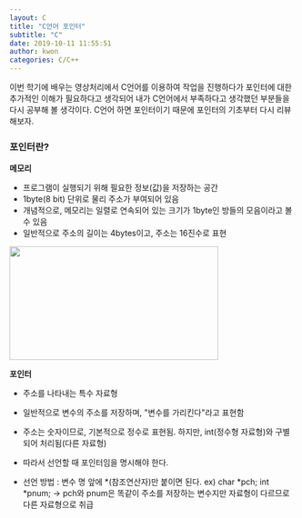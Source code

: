 ```yaml
---
layout: C
title: "C언어 포인터"
subtitle: "C"
date: 2019-10-11 11:55:51
author: kwon
categories: C/C++
---
```

이번 학기에 배우는 영상처리에서 C언어를 이용하여 작업을 진행하다가 포인터에 대한 추가적인 이해가 필요하다고 생각되어 내가 C언어에서 부족하다고 생각했던 부분들을 다시 공부해 볼 생각이다. C언어 하면 포인터이기 때문에 포인터의 기초부터 다시 리뷰해보자.

### 포인터란?
**메모리**
- 프로그램이 실행되기 위해 필요한 정보(값)을 저장하는 공간
- 1byte(8 bit) 단위로 물리 주소가 부여되어 있음
- 개념적으로, 메모리는 일렬로 연속되어 있는 크기가 1byte인 방들의 모음이라고 볼 수 있음
- 일반적으로 주소의 길이는 4bytes이고, 주소는 16진수로 표현

<div style="width: 90%; height: 200px;">
    <img src="https://kyu9341.github.io/assets/cpointer1.png" style="width: 90%
    ; height: 200px;">
</div>

**포인터**
- 주소를 나타내는 특수 자료형
- 일반적으로 변수의 주소를 저장하며, "변수를 가리킨다"라고 표현함
- 주소는 숫자이므로, 기본적으로 정수로 표현됨. 하지만, int(정수형 자료형)와 구별되어 처리됨(다른 자료형)
- 따라서 선언할 때 포인터임을 명시해야 한다.

- 선언 방법 : 변수 명 앞에 *(참조연산자)만 붙이면 된다.
ex) char *pch;
    int *pnum;
-> pch와 pnum은 똑같이 주소를 저장하는 변수지만 자료형이 다르므로 다른 자료형으로 취급
